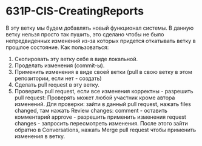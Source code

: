 # 631P-CIS-CreatingReports
В эту ветку мы будем добавлять новый функционал системы. В данную ветку нельзя просто так пушить, это сделано чтобы не было непредвиденных изменений из-за которых придется откатывать ветку в прошлое состояние.
Как пользоваться:
1. Скопировать эту ветку себе в виде локальной.
2. Проделать изменения (commit-ы).
3. Применить изменения в виде своей ветки (pull в свою ветку в этом репозитории, если нет - создать)
4. Сделать pull request в эту ветку.
5. Проверить pull request, если все изменения корректны - разрешить pull request:
 Проверять может любой участник кроме автора изменений. Для проверки: зайти в данный pull request, нажать files changed, там нажать Reviеw changes: 
 comment - оставить комментарий
 approve - разрешить применить изменения
 request changes - запросить пересмотреть изменения.
 После этого зайти обратно в Conversations, нажать Merge pull request чтобы применить изменения в ветку.
